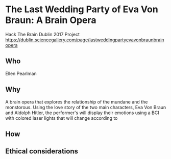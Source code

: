 # The Last Wedding Party of Eva Von Braun: A Brain Opera
Hack The Brain Dublin 2017 Project
https://dublin.sciencegallery.com/page/lastweddingpartyevavonbraunbrainopera

## Who
Ellen Pearlman

## Why
A brain opera that explores the relationship of the mundane and the monstorous. Using the love story of the two main characters, Eva Von Braun and Aldolph Hitler, the performer's will display their emotions using a BCI with colored laser lights that will change according to


## How


## Ethical considerations
